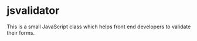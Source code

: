 jsvalidator
===========

This is a small JavaScript class which helps front end developers to validate their forms.
